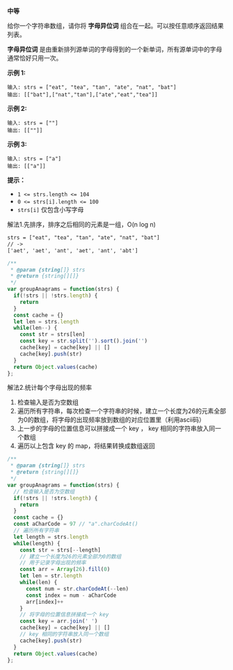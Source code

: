 **中等**

给你一个字符串数组，请你将 **字母异位词** 组合在一起。可以按任意顺序返回结果列表。

**字母异位词** 是由重新排列源单词的字母得到的一个新单词，所有源单词中的字母通常恰好只用一次。

**示例 1:**

```
输入: strs = ["eat", "tea", "tan", "ate", "nat", "bat"]
输出: [["bat"],["nat","tan"],["ate","eat","tea"]]
```

**示例 2:**

```
输入: strs = [""]
输出: [[""]]
```

**示例 3:**

```
输入: strs = ["a"]
输出: [["a"]]
```

**提示：**

- `1 <= strs.length <= 104`
- `0 <= strs[i].length <= 100`
- `strs[i]` 仅包含小写字母

解法1.先排序，排序之后相同的元素是一组，O(n log n)

```txt
strs = ["eat", "tea", "tan", "ate", "nat", "bat"] 
// ->
['aet', 'aet', 'ant', 'aet', 'ant', 'abt']
```

```js
/**
 * @param {string[]} strs
 * @return {string[][]}
 */
var groupAnagrams = function(strs) {
  if(!strs || !strs.length) {
    return
  }
  const cache = {}
  let len = strs.length
  while(len--) {
    const str = strs[len]
    const key = str.split('').sort().join('')
    cache[key] = cache[key] || []
    cache[key].push(str)
  }
  return Object.values(cache)
};
```

解法2.统计每个字母出现的频率

1. 检查输入是否为空数组
2. 遍历所有字符串，每次检查一个字符串的时候，建立一个长度为26的元素全部为0的数组，将字母的出现频率放到数组的对应位置里（利用ascii码）
3. 上一步的字母的位置信息可以拼接成一个 key ， key 相同的字符串放入同一个数组
4. 遍历以上包含 key 的 map，将结果转换成数组返回

```js
/**
 * @param {string[]} strs
 * @return {string[][]}
 */
var groupAnagrams = function(strs) {
  // 检查输入是否为空数组
  if(!strs || !strs.length) {
    return
  }
  const cache = {}
  const aCharCode = 97 // "a".charCodeAt()
  // 遍历所有字符串
  let length = strs.length
  while(length) {
    const str = strs[--length]
    // 建立一个长度为26的元素全部为0的数组
    // 用于记录字母出现的频率
    const arr = Array(26).fill(0)
    let len = str.length
    while(len) {
      const num = str.charCodeAt(--len)
      const index = num - aCharCode
      arr[index]++
    }
    // 将字母的位置信息拼接成一个 key
    const key = arr.join(' ')
    cache[key] = cache[key] || []
    // key 相同的字符串放入同一个数组
    cache[key].push(str)
  }
  return Object.values(cache)
};
```

